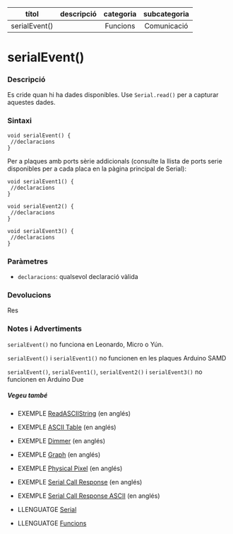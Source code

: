 
| títol | descripció   | categoria  | subcategoria        |
| :---: | :----------: | :--------: | :-----------------: |
| serialEvent() | | Funcions | Comunicació |

# serialEvent()

### Descripció

Es cride quan hi ha dades disponibles. Use `Serial.read()` per a capturar aquestes dades.

### Sintaxi

```
void serialEvent() {
 //declaracions
}
```

Per a plaques amb ports sèrie addicionals (consulte la llista de ports serie disponibles per a cada placa en la pàgina principal de Serial):

```
void serialEvent1() {
 //declaracions
}

void serialEvent2() {
 //declaracions
}

void serialEvent3() {
 //declaracions
}
```

### Paràmetres

*  `declaracions`: qualsevol declaració vàlida

### Devolucions

Res

### Notes i Advertiments

`serialEvent()` no funciona en Leonardo, Micro o Yún.

`serialEvent()` i `serialEvent1()` no funcionen en les plaques Arduino SAMD

`serialEvent()`, `serialEvent1()`, `serialEvent2()` i `serialEvent3()` no funcionen en Arduino Due

##### Vegeu també

*  EXEMPLE [ReadASCIIString](https://www.arduino.cc/en/Tutorial/ReadASCIIString) (en anglés)  
*  EXEMPLE [ASCII Table](https://www.arduino.cc/en/Tutorial/ASCIITable) (en anglés)  
*  EXEMPLE [Dimmer](https://www.arduino.cc/en/Tutorial/Dimmer) (en anglés)  
*  EXEMPLE [Graph](https://www.arduino.cc/en/Tutorial/Graph) (en anglés)  
*  EXEMPLE [Physical Pixel](https://www.arduino.cc/en/Tutorial/PhysicalPixel) (en anglés)  
*  EXEMPLE [Serial Call Response](https://www.arduino.cc/en/Tutorial/SerialCallResponse) (en anglés)  
*  EXEMPLE [Serial Call Response ASCII](https://www.arduino.cc/en/Tutorial/SerialCallResponseASCII) (en anglés)  

*  LLENGUATGE [Serial](../Serial.md)  
*  LLENGUATGE [Funcions](../../Funcions.md)
